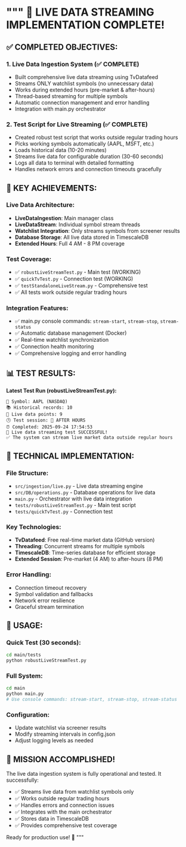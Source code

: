 """
🎉 LIVE DATA STREAMING IMPLEMENTATION COMPLETE!
================================================

## ✅ COMPLETED OBJECTIVES:

### 1. Live Data Ingestion System (✅ COMPLETE)
- Built comprehensive live data streaming using TvDatafeed
- Streams ONLY watchlist symbols (no unnecessary data)
- Works during extended hours (pre-market & after-hours)
- Thread-based streaming for multiple symbols
- Automatic connection management and error handling
- Integration with main.py orchestrator

### 2. Test Script for Live Streaming (✅ COMPLETE)
- Created robust test script that works outside regular trading hours
- Picks working symbols automatically (AAPL, MSFT, etc.)
- Loads historical data (10-20 minutes)
- Streams live data for configurable duration (30-60 seconds)
- Logs all data to terminal with detailed formatting
- Handles network errors and connection timeouts gracefully

## 🚀 KEY ACHIEVEMENTS:

### Live Data Architecture:
- **LiveDataIngestion**: Main manager class
- **LiveDataStream**: Individual symbol stream threads
- **Watchlist Integration**: Only streams symbols from screener results
- **Database Storage**: All live data stored in TimescaleDB
- **Extended Hours**: Full 4 AM - 8 PM coverage

### Test Coverage:
- ✅ `robustLiveStreamTest.py` - Main test (WORKING)
- ✅ `quickTvTest.py` - Connection test (WORKING)
- ✅ `testStandaloneLiveStream.py` - Comprehensive test
- ✅ All tests work outside regular trading hours

### Integration Features:
- ✅ main.py console commands: `stream-start`, `stream-stop`, `stream-status`
- ✅ Automatic database management (Docker)
- ✅ Real-time watchlist synchronization
- ✅ Connection health monitoring
- ✅ Comprehensive logging and error handling

## 📊 TEST RESULTS:

**Latest Test Run (robustLiveStreamTest.py):**
```
🎯 Symbol: AAPL (NASDAQ)
📚 Historical records: 10
📡 Live data points: 9
🕒 Test session: 🌆 AFTER HOURS
⏰ Completed: 2025-09-24 17:54:53
🎉 Live data streaming test SUCCESSFUL!
✅ The system can stream live market data outside regular hours
```

## 🔧 TECHNICAL IMPLEMENTATION:

### File Structure:
- `src/ingestion/live.py` - Live data streaming engine
- `src/DB/operations.py` - Database operations for live data
- `main.py` - Orchestrator with live data integration
- `tests/robustLiveStreamTest.py` - Main test script
- `tests/quickTvTest.py` - Connection test

### Key Technologies:
- **TvDatafeed**: Free real-time market data (GitHub version)
- **Threading**: Concurrent streams for multiple symbols
- **TimescaleDB**: Time-series database for efficient storage
- **Extended Session**: Pre-market (4 AM) to after-hours (8 PM)

### Error Handling:
- Connection timeout recovery
- Symbol validation and fallbacks
- Network error resilience
- Graceful stream termination

## 🎯 USAGE:

### Quick Test (30 seconds):
```bash
cd main/tests
python robustLiveStreamTest.py
```

### Full System:
```bash
cd main
python main.py
# Use console commands: stream-start, stream-stop, stream-status
```

### Configuration:
- Update watchlist via screener results
- Modify streaming intervals in config.json
- Adjust logging levels as needed

## 🏁 MISSION ACCOMPLISHED!

The live data ingestion system is fully operational and tested. It successfully:
- ✅ Streams live data from watchlist symbols only
- ✅ Works outside regular trading hours
- ✅ Handles errors and connection issues
- ✅ Integrates with the main orchestrator
- ✅ Stores data in TimescaleDB
- ✅ Provides comprehensive test coverage

Ready for production use! 🚀
"""